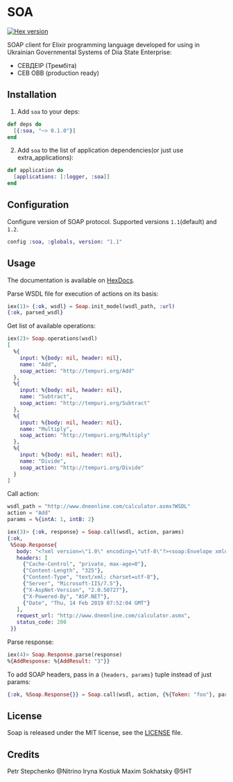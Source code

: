 # SOA
[![Hex version](https://img.shields.io/hexpm/v/soa.svg?style=flat)](https://hex.pm/packages/soa)

SOAP client for Elixir programming language developed for using in Ukrainian Governmental Systems of Diia State Enterprise:
* СЕВДЕІР (Трембіта)
* СЕВ ОВВ (production ready)

## Installation

1) Add `soa` to your deps:

```elixir
def deps do
  [{:soa, "~> 0.1.0"}]
end
```
2) Add `soa` to the list of application dependencies(or just use extra_applications):

```elixir
def application do
  [applications: [:logger, :soa]]
end
```

## Configuration

Configure version of SOAP protocol. Supported versions `1.1`(default) and `1.2`.

```elixir
config :soa, :globals, version: "1.1"
```

## Usage

The documentation is available on [HexDocs](https://hexdocs.pm/soa/api-reference.html).

Parse WSDL file for execution of actions on its basis:

```elixir
iex(1)> {:ok, wsdl} = Soap.init_model(wsdl_path, :url)
{:ok, parsed_wsdl}
```

Get list of available operations:

```elixir
iex(2)> Soap.operations(wsdl)
[
  %{
    input: %{body: nil, header: nil},
    name: "Add",
    soap_action: "http://tempuri.org/Add"
  },
  %{
    input: %{body: nil, header: nil},
    name: "Subtract",
    soap_action: "http://tempuri.org/Subtract"
  },
  %{
    input: %{body: nil, header: nil},
    name: "Multiply",
    soap_action: "http://tempuri.org/Multiply"
  },
  %{
    input: %{body: nil, header: nil},
    name: "Divide",
    soap_action: "http://tempuri.org/Divide"
  }
]
```

Call action:

```elixir
wsdl_path = "http://www.dneonline.com/calculator.asmx?WSDL"
action = "Add"
params = %{intA: 1, intB: 2}

iex(3)> {:ok, response} = Soap.call(wsdl, action, params)
{:ok,
 %Soap.Response{
   body: "<?xml version=\"1.0\" encoding=\"utf-8\"?><soap:Envelope xmlns:soap=\"http://schemas.xmlsoap.org/soap/envelope/\" xmlns:xsi=\"http://www.w3.org/2001/XMLSchema-instance\" xmlns:xsd=\"http://www.w3.org/2001/XMLSchema\"><soap:Body><AddResponse xmlns=\"http://tempuri.org/\"><AddResult>3</AddResult></AddResponse></soap:Body></soap:Envelope>",
   headers: [
     {"Cache-Control", "private, max-age=0"},
     {"Content-Length", "325"},
     {"Content-Type", "text/xml; charset=utf-8"},
     {"Server", "Microsoft-IIS/7.5"},
     {"X-AspNet-Version", "2.0.50727"},
     {"X-Powered-By", "ASP.NET"},
     {"Date", "Thu, 14 Feb 2019 07:52:04 GMT"}
   ],
   request_url: "http://www.dneonline.com/calculator.asmx",
   status_code: 200
 }}
```

Parse response:

```elixir
iex(4)> Soap.Response.parse(response)
%{AddResponse: %{AddResult: "3"}}
```
To add SOAP headers, pass in a `{headers, params}` tuple instead of just params:

```elixir
{:ok, %Soap.Response{}} = Soap.call(wsdl, action, {%{Token: "foo"}, params})
```
## License

Soap is released under the MIT license, see the [LICENSE](https://github.com/voxoz/soa/blob/master/LICENSE) file.

## Credits

Petr Stepchenko @Nitrino
Iryna Kostiuk
Maxim Sokhatsky @5HT
